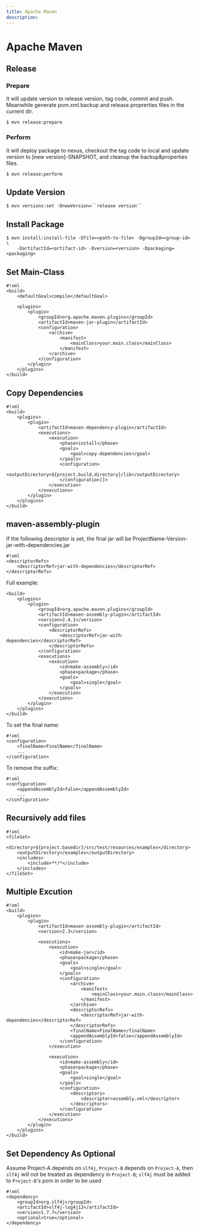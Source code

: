 ```yaml
---
title: Apache Maven
description: 
---
```


Apache Maven
============

Release
-------

### Prepare

It will update version to release version, tag code, commit and push. Meanwhile generate pom.xml.backup and release.proprerties files in the current dir.

    $ mvn release:prepare

### Perform

It will deploy package to nexus, checkout the tag code to local and update version to [new version]-SNAPSHOT, and cleanup the backup&properties files.

    $ mvn release:perform

Update Version
--------------

    $ mvn versions:set -DnewVersion=``release version``

Install Package
---------------

    $ mvn install:install-file -Dfile=<path-to-file> -DgroupId=<group-id> \
        -DartifactId=<artifact-id> -Dversion=<version> -Dpackaging=<packaging>


Set Main-Class
--------------

    #!xml
    <build>
        <defaultGoal>compile</defaultGoal>

        <plugins>
            <plugin>
                <groupId>org.apache.maven.plugins</groupId>
                <artifactId>maven-jar-plugin</artifactId>
                <configuration>
                    <archive>
                        <manifest>
                            <mainClass>your.main.class</mainClass>
                        </manifest>
                    </archive>
                </configuration>
            </plugin>
        </plugins>
    </build>

Copy Dependencies
-----------------

    #!xml
    <build>        
        <plugins>          
            <plugin>            
                <artifactId>maven-dependency-plugin</artifactId>            
                <executions>              
                    <execution>                
                        <phase>install</phase>                
                        <goals>                     
                            <goal>copy-dependencies</goal>                
                        </goals>                
                        <configuration>                  
                            <outputDirectory>${project.build.directory}/lib</outputDirectory>                
                        </configuration]]>              
                    </execution>            
                </executions>          
            </plugin>        
        </plugins>      
    </build>

maven-assembly-plugin
---------------------

If the following descriptor is set, the final jar will be ProjectName-Version-jar-with-dependencies.jar

    #!xml
    <descriptorRefs>
        <descriptorRef>jar-with-dependencies</descriptorRef>
    </descriptorRefs>

Full example:

    <build>
        <plugins>
            <plugin>
                <groupId>org.apache.maven.plugins</groupId>
                <artifactId>maven-assembly-plugin</artifactId>
                <version>2.4.1</version>
                <configuration>
                    <descriptorRefs>
                        <descriptorRef>jar-with-dependencies</descriptorRef>
                    </descriptorRefs>
                </configuration>
                <executions>
                    <execution>
                        <id>make-assembly</id>
                        <phase>package</phase>
                        <goals>
                            <goal>single</goal>
                        </goals>
                    </execution>
                </executions>
            </plugin>
        </plugins>
    </build>

To set the final name: 

    #!xml
    <configuration>
        <finalName>FinalName</finalName>
        ...
    </configuration>

To remove the suffix:

    #!xml
    <configuration>
        <appendAssemblyId>false</appendAssemblyId>
        ...
    </configuration>

Recursively add files
---------------------

    #!xml
    <fileSet>
        <directory>${project.basedir}/src/test/resources/examples</directory>
        <outputDirectory>/examples</outputDirectory>
        <includes>
            <include>**/*</include>
        </includes>
    </fileSet>

Multiple Excution
-----------------

    #!xml
    <build>
        <plugins>
            <plugin>
                <artifactId>maven-assembly-plugin</artifactId>
                <version>2.3</version>
                
                <executions>
                    <execution>
                        <id>make-jar</id>
                        <phase>package</phase>
                        <goals>
                            <goal>single</goal>
                        </goals>
                        <configuration>
                            <archive>
                                <manifest>
                                    <mainClass>your.main.class</mainClass>
                                </manifest>
                            </archive>
                            <descriptorRefs>
                                <descriptorRef>jar-with-dependencies</descriptorRef>
                            </descriptorRefs>
                            <finalName>FinalName</finalName>
                            <appendAssemblyId>false</appendAssemblyId>
                        </configuration>
                    </execution>
                    
                    <execution>
                        <id>make-assembly</id>
                        <phase>package</phase>
                        <goals>
                            <goal>single</goal>
                        </goals>
                        <configuration>
                            <descriptors>
                                <descriptor>assembly.xml</descriptor>
                            </descriptors>
                        </configuration>
                    </execution>
                </executions>
            </plugin>
        </plugins>
    </build>

Set Dependency As Optional
--------------------------

Assume Project-A depends on ``slf4j``, ``Project-B`` depends on ``Project-A``, then ``slf4j`` will not be treated as dependency in ``Project-B``; ``slf4j`` must be added to ``Project-B``'s pom in order to be used 

    #!xml
    <dependency>
        <groupId>org.slf4j</groupId>
        <artifactId>slf4j-log4j12</artifactId>
        <version>1.7.7</version>
        <optional>true</optional>
    </dependency>
